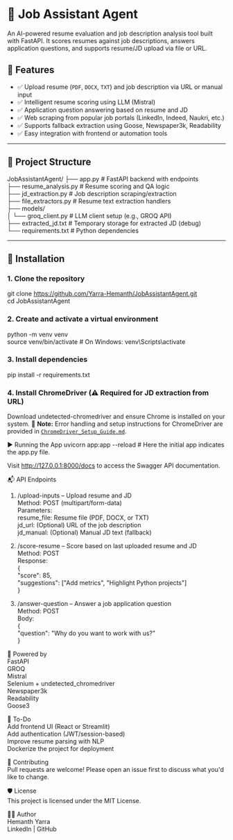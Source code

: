 # 💼 Job Assistant Agent

An AI-powered resume evaluation and job description analysis tool built with FastAPI. It scores resumes against job descriptions, answers application questions, and supports resume/JD upload via file or URL.

## 🚀 Features

- ✅ Upload resume (`PDF`, `DOCX`, `TXT`) and job description via URL or manual input
- ✅ Intelligent resume scoring using LLM (Mistral)
- ✅ Application question answering based on resume and JD
- ✅ Web scraping from popular job portals (LinkedIn, Indeed, Naukri, etc.)
- ✅ Supports fallback extraction using Goose, Newspaper3k, Readability
- ✅ Easy integration with frontend or automation tools

---

## 📁 Project Structure

JobAssistantAgent/
├── app.py # FastAPI backend with endpoints  
├── resume_analysis.py # Resume scoring and QA logic  
├── jd_extraction.py # Job description scraping/extraction  
├── file_extractors.py # Resume text extraction handlers  
├── models/  
│ └── groq_client.py # LLM client setup (e.g., GROQ API)  
├── extracted_jd.txt # Temporary storage for extracted JD (debug)  
└── requirements.txt # Python dependencies  

---

## 🔧 Installation

### 1. Clone the repository
git clone https://github.com/Yarra-Hemanth/JobAssistantAgent.git  
cd JobAssistantAgent

### 2. Create and activate a virtual environment
python -m venv venv  
source venv/bin/activate    # On Windows: venv\Scripts\activate

### 3. Install dependencies
  pip install -r requirements.txt  
  
### 4. Install ChromeDriver (⚠ Required for JD extraction from URL)
Download undetected-chromedriver and ensure Chrome is installed on your system.
📎 **Note:** Error handling and setup instructions for ChromeDriver are provided in [`ChromeDriver_Setup_Guide.md`](./ChromeDriver_Setup_Guide.md).


▶️ Running the App
uvicorn app:app --reload  # Here the initial app indicates the app.py file.

Visit http://127.0.0.1:8000/docs to access the Swagger API documentation.

📬 API Endpoints
1. /upload-inputs – Upload resume and JD  
Method: POST (multipart/form-data)  
Parameters:   
resume_file: Resume file (PDF, DOCX, or TXT)  
jd_url: (Optional) URL of the job description  
jd_manual: (Optional) Manual JD text (fallback)  

2. /score-resume – Score based on last uploaded resume and JD  
Method: POST  
Response:  
{   
  "score": 85,  
  "suggestions": ["Add metrics", "Highlight Python projects"]  
}  

3. /answer-question – Answer a job application question  
Method: POST  
Body:  
{    
  "question": "Why do you want to work with us?"   
}  

🧠 Powered by  
    FastAPI  
    GROQ    
    Mistral  
    Selenium + undetected_chromedriver   
    Newspaper3k   
    Readability  
    Goose3  

📌 To-Do  
 Add frontend UI (React or Streamlit)  
 Add authentication (JWT/session-based)  
 Improve resume parsing with NLP  
 Dockerize the project for deployment  

🤝 Contributing  
Pull requests are welcome! Please open an issue first to discuss what you'd like to change.  

🛡 License  
This project is licensed under the MIT License.  

🙋‍♂️ Author  
Hemanth Yarra  
LinkedIn | GitHub  
